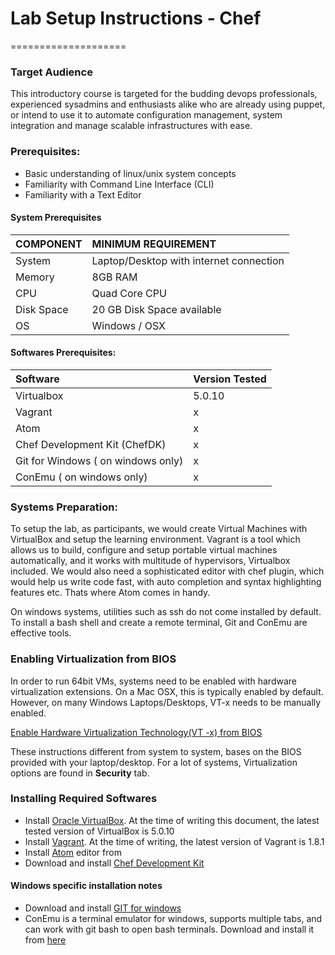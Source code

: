 # Lab Setup Instructions - Chef
====================

### Target Audience

This introductory course is targeted for the budding devops professionals, experienced sysadmins and enthusiasts alike who are already using puppet, or intend to use it to automate configuration management, system integration and manage scalable infrastructures with ease.

### Prerequisites:
* Basic understanding of linux/unix system concepts
* Familiarity with Command Line Interface (CLI)
* Familiarity with a Text Editor


#### System Prerequisites



| COMPONENT    | MINIMUM REQUIREMENT     |
| :------------- | :------------- |
| System      | Laptop/Desktop with internet connection       |
| Memory |  8GB RAM |
|  CPU    |  Quad Core CPU |
| Disk Space | 20 GB Disk Space available |
| OS |  Windows / OSX |

####  Softwares Prerequisites:

| Software  | Version Tested     |
| :------------- | :------------- |
| Virtualbox       | 5.0.10      |
| Vagrant | x |
| Atom | x  |
| Chef Development Kit (ChefDK) | x |
| Git for Windows ( on windows only) | x |
| ConEmu ( on windows only) | x |



### Systems Preparation:

To setup the lab, as participants, we would create Virtual Machines with VirtualBox and setup the learning environment. Vagrant is a tool which allows us to build, configure and setup portable virtual machines automatically, and it works with multitude of hypervisors, Virtualbox included. We would also need a sophisticated  editor with chef plugin, which would help us write code fast, with auto completion and syntax highlighting features etc. Thats where Atom comes in handy.  

On windows systems, utilities such as ssh do not come installed by default. To install a bash shell and create a remote terminal, Git and ConEmu are effective tools.


### Enabling Virtualization from BIOS

In order to run 64bit VMs, systems need to be enabled with hardware virtualization extensions. On a Mac OSX, this is typically enabled by default. However, on many Windows Laptops/Desktops, VT-x needs to be manually enabled.

[Enable Hardware Virtualization Technology(VT -x) from BIOS](https://docs.fedoraproject.org/en-US/Fedora/13/html/Virtualization_Guide/sect-Virtualization-Troubleshooting-Enabling_Intel_VT_and_AMD_V_virtualization_hardware_extensions_in_BIOS.html)

These instructions different from system to system, bases on the BIOS provided with your laptop/desktop. For a lot of systems, Virtualization options are found in **Security** tab.

### Installing Required Softwares


* Install [Oracle VirtualBox](https://www.virtualbox.org/wiki/Downloads). At the
time of writing this document, the latest tested version of VirtualBox is 5.0.10
* Install [Vagrant](http://www.vagrantup.com/downloads). At the time of
writing, the latest version of Vagrant is 1.8.1
* Install [Atom](https://atom.io) editor from
* Download and install [Chef Development Kit](https://downloads.getchef.com/chef-dk/)


#### Windows specific installation notes

* Download and install  [GIT for windows](https://msysgit.googlecode.com/files/Git-1.9.0-preview20140217.exe)
* ConEmu is a terminal emulator for windows, supports multiple tabs, and can work with git bash to open bash terminals. Download and install it from [here]( http://www.fosshub.com/ConEmu.html/ConEmuSetup.150813g.exe)
